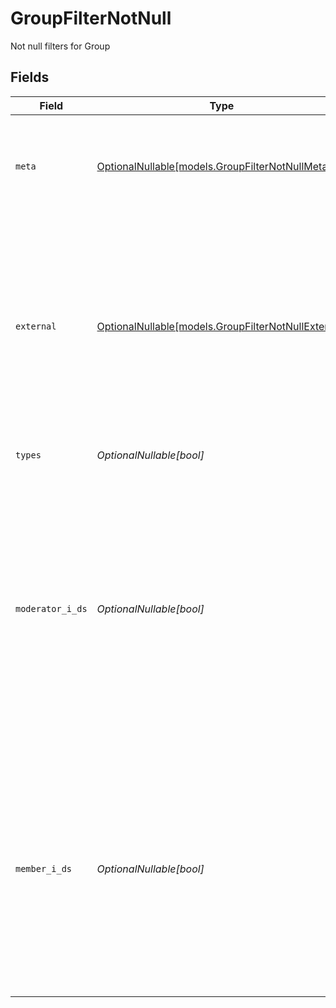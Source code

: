 # GroupFilterNotNull

Not null filters for Group


## Fields

| Field                                                                                                                                                                                                   | Type                                                                                                                                                                                                    | Required                                                                                                                                                                                                | Description                                                                                                                                                                                             | Example                                                                                                                                                                                                 |
| ------------------------------------------------------------------------------------------------------------------------------------------------------------------------------------------------------- | ------------------------------------------------------------------------------------------------------------------------------------------------------------------------------------------------------- | ------------------------------------------------------------------------------------------------------------------------------------------------------------------------------------------------------- | ------------------------------------------------------------------------------------------------------------------------------------------------------------------------------------------------------- | ------------------------------------------------------------------------------------------------------------------------------------------------------------------------------------------------------- |
| `meta`                                                                                                                                                                                                  | [OptionalNullable[models.GroupFilterNotNullMeta]](../models/groupfilternotnullmeta.md)                                                                                                                  | :heavy_minus_sign:                                                                                                                                                                                      | Metadata information for the Group                                                                                                                                                                      | {<br/>"createdBy": true,<br/>"updatedAt": true,<br/>"updatedBy": true<br/>}                                                                                                                             |
| `external`                                                                                                                                                                                              | [OptionalNullable[models.GroupFilterNotNullExternal]](../models/groupfilternotnullexternal.md)                                                                                                          | :heavy_minus_sign:                                                                                                                                                                                      | External is a reusable object that can be used to store external information about the employee from another system, used for third-party integration tracking.                                         | {<br/>"sourceID": true,<br/>"source": true<br/>}                                                                                                                                                        |
| `types`                                                                                                                                                                                                 | *OptionalNullable[bool]*                                                                                                                                                                                | :heavy_minus_sign:                                                                                                                                                                                      | The types of the group                                                                                                                                                                                  | true                                                                                                                                                                                                    |
| `moderator_i_ds`                                                                                                                                                                                        | *OptionalNullable[bool]*                                                                                                                                                                                | :heavy_minus_sign:                                                                                                                                                                                      | The IDs of the moderators of the group.  Can be any user type (Student, Employee, Guardian) if the Category is Other. If the Category is Education, the Moderators have to be employees of the school.<br/> | true                                                                                                                                                                                                    |
| `member_i_ds`                                                                                                                                                                                           | *OptionalNullable[bool]*                                                                                                                                                                                | :heavy_minus_sign:                                                                                                                                                                                      | The IDs of the members of the group. Can be any user type (Student, Employee, Guardian) if the Category is Other. If the Category is Education, the Members have to be students of the school.<br/>     | true                                                                                                                                                                                                    |